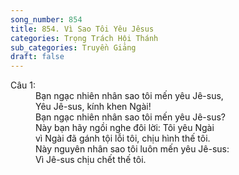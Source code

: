 ```yaml
---
song_number: 854
title: 854. Vì Sao Tôi Yêu Jêsus
categories: Trọng Trách Hội Thánh
sub_categories: Truyền Giảng
draft: false
---
```

<dl><dt>Câu 1:</dt><dd data-verse="1">Bạn ngạc nhiên nhân sao tôi mến yêu Jê-sus, <br/>Yêu Jê-sus, kính khen Ngài! <br/>Bạn ngạc nhiên nhân sao tôi mến yêu Jê-sus? <br/>Này bạn hãy ngồi nghe đôi lời: Tôi yêu Ngài <br/>vì Ngài đã gánh tội lỗi tôi, chịu hình thế tôi. <br/>Này nguyên nhân sao tôi luôn mến yêu Jê-sus: <br/>Vì Jê-sus chịu chết thế tôi. </dd></dl>